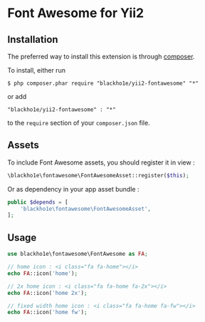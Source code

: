 # Font Awesome for Yii2

## Installation

The preferred way to install this extension is through [composer](http://getcomposer.org/download/).

To install, either run

```
$ php composer.phar require "blackho1e/yii2-fontawesome" "*"
```

or add

```
"blackho1e/yii2-fontawesome" : "*"
```

to the ```require``` section of your `composer.json` file.


Assets
------
To include Font Awesome assets, you should register it in view :

```php
\blackho1e\fontawesome\FontAwesomeAsset::register($this);
```

Or as dependency in your app asset bundle :

```php
public $depends = [
    'blackho1e\fontawesome\FontAwesomeAsset',
];
```

Usage
-----

```php
use blackho1e\fontawesome\FontAwesome as FA;

// home icon : <i class="fa fa-home"></i>
echo FA::icon('home');

// 2x home icon : <i class="fa fa-home fa-2x"></i>
echo FA::icon('home 2x');

// fixed width home icon : <i class="fa fa-home fa-fw"></i>
echo FA::icon('home fw');
```
